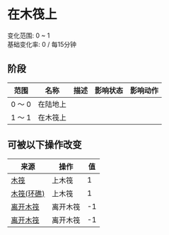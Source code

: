 # 在木筏上  
变化范围: 0 ~ 1  
基础变化率: 0 / 每15分钟  
## 阶段  
范围  |  名称  |  描述  |  影响状态  |  影响动作  
----  |  ----  |  ----  |  ----  |  ----  
0 ～ 0  |  在陆地上  |    |    |    
1 ～ 1  |  在木筏上  |    |    |    
## 可被以下操作改变  
来源  |  操作  |  值  
----  |  ----  |  ----  
[木筏](RaftEntrance.md)  |  上木筏  |  1  
[木筏(环礁)](RaftEntranceAtoll.md)  |  上木筏  |  1  
[离开木筏](RaftExit.md)  |  离开木筏  |  -1  
[离开木筏](RaftExitAtoll.md)  |  离开木筏  |  -1  

